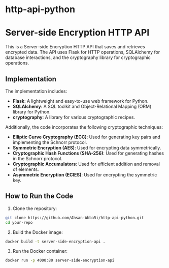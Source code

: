 # http-api-python

# Server-side Encryption HTTP API

This is a Server-side Encryption HTTP API that saves and retrieves encrypted data. The API uses Flask for HTTP operations, SQLAlchemy for database interactions, and the cryptography library for cryptographic operations.

## Implementation

The implementation includes:

- **Flask**: A lightweight and easy-to-use web framework for Python.
- **SQLAlchemy**: A SQL toolkit and Object-Relational Mapping (ORM) library for Python.
- **cryptography**: A library for various cryptographic recipes.

Additionally, the code incorporates the following cryptographic techniques:

- **Elliptic Curve Cryptography (ECC)**: Used for generating key pairs and implementing the Schnorr protocol.
- **Symmetric Encryption (AES)**: Used for encrypting data symmetrically.
- **Cryptographic Hash Functions (SHA-256)**: Used for generating hashes in the Schnorr protocol.
- **Cryptographic Accumulators**: Used for efficient addition and removal of elements.
- **Asymmetric Encryption (ECIES)**: Used for encrypting the symmetric key.

## How to Run the Code

1. Clone the repository:

```bash
git clone https://github.com/Ahsan-Abba5i/http-api-python.git
cd your-repo
```
2. Build the Docker image:
```bash
docker build -t server-side-encryption-api .
```
3. Run the Docker container:
```bash
docker run -p 4000:80 server-side-encryption-api
```
